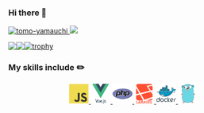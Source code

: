 ### Hi there 👋

<!--
**tomo-yamauchi/tomo-yamauchi** is a ✨ _special_ ✨ repository because its `README.md` (this file) appears on your GitHub profile.

Here are some ideas to get you started:

- 🔭 I’m currently working on ...
- 🌱 I’m currently learning ...
- 👯 I’m looking to collaborate on ...
- 🤔 I’m looking for help with ...
- 💬 Ask me about ...
- 📫 How to reach me: ...
- 😄 Pronouns: ...
- ⚡ Fun fact: ...
-->

<p align="left">
  <a href="https://github.com/tomo-yamauchi/tomo-yamauchi/">
    <img src="https://komarev.com/ghpvc/?username=tomo-yamauchi" alt="tomo-yamauchi" />
  </a>
<!--   <a href="http://twitter.com/tomo-yamauchi">
    <img height="20" src="https://img.shields.io/twitter/follow/tomo-yamauchi?label=Twitter&logo=twitter&style=flat" />
  </a> -->
  <a href="https://github.com/tomo-yamauchi">
    <img height="20" src="https://img.shields.io/github/followers/tomo-yamauchi?label=follow&logo=github&style=flat" />
  </a>
<!--   <a href="https://www.reddit.com/user/tomo-yamauchi">
    <img height="20" src="https://img.shields.io/reddit/user-karma/combined/tomo-yamauchi?label=Reddit&logo=reddit&style=flat" />
  </a> -->
<!--   <a href="https://stackoverflow.com/users/5720201/tomo-yamauchi">
    <img height="20" src="https://img.shields.io/stackexchange/stackoverflow/r/5720201?label=StackOverflow&logo=stack-overflow&style=flat" />
  </a>
  <a href="http://qiita.com/tomo-yamauchi">
    <img height="20" src="https://qiita-badge.apiapi.app/s/tomo-yamauchi/posts.svg" />
  </a>
  <//qiita.com/tomo-yamauchi">
    <img height="20" src="https://qiita-badge.apiapi.app/s/tomo-yamauchi/contributions.svg" />
  </a> -->
</p>

<a href="https://github.com/tomo-yamauchi">
  <img align="left" src="https://github-readme-stats.vercel.app/api?username=tomo-yamauchi&theme=tokyonight&count_private=true&show_icons=true" />
</a>
<a href="https://github.com/tomo-yamauchi">
  <img align="left" src="https://github-readme-stats.vercel.app/api/top-langs/?username=tomo-yamauchi" />
</a>

[![trophy](https://github-profile-trophy.vercel.app/?username=tomo-yamauchi&theme=onedark)](https://github.com/tomo-yamauchi/github-profile-trophy)

### My skills include ✏️

<p align="center">
  <a href="https://developer.mozilla.org/en-US/docs/Web/JavaScript" target="_blank" rel="noreferrer"> <img src="https://raw.githubusercontent.com/devicons/devicon/master/icons/javascript/javascript-original.svg" alt="javascript" width="40" height="40"/> </a> 
   <a href="https://vuejs.org/" target="_blank" rel="noreferrer"> <img src="https://raw.githubusercontent.com/devicons/devicon/master/icons/vuejs/vuejs-original-wordmark.svg" alt="vuejs" width="40" height="40"/> 
  </a> 
    <a href="https://www.php.net" target="_blank" rel="noreferrer"> <img src="https://raw.githubusercontent.com/devicons/devicon/master/icons/php/php-original.svg" alt="php" width="40" height="40"/> </a> 
  <a href="https://laravel.com/" target="_blank" rel="noreferrer"> <img src="https://raw.githubusercontent.com/devicons/devicon/master/icons/laravel/laravel-plain-wordmark.svg" alt="laravel" width="40" height="40"/>
  </a>  
  <a href="https://www.docker.com/" target="_blank" rel="noreferrer"> 
    <img src="https://raw.githubusercontent.com/devicons/devicon/master/icons/docker/docker-original-wordmark.svg" alt="docker" width="40" height="40"/>      </a>
  <a href="https://golang.org" target="_blank" rel="noreferrer"> <img src="https://raw.githubusercontent.com/devicons/devicon/master/icons/go/go-original.svg" alt="go" width="40" height="40"/>
  </a>
</p>
